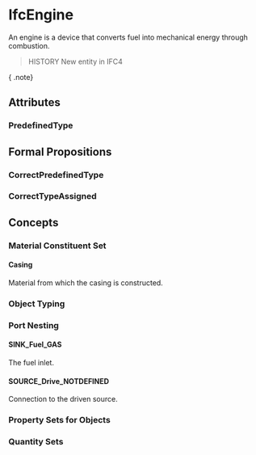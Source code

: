 # IfcEngine

An engine is a device that converts fuel into mechanical energy through combustion.

> HISTORY  New entity in IFC4

{ .note}
>

## Attributes

### PredefinedType


## Formal Propositions

### CorrectPredefinedType


### CorrectTypeAssigned

## Concepts

### Material Constituent Set



#### Casing

Material from which the casing is constructed.

### Object Typing



### Port Nesting



#### SINK_Fuel_GAS

The fuel inlet.

#### SOURCE_Drive_NOTDEFINED

Connection to the driven source.

### Property Sets for Objects



### Quantity Sets



